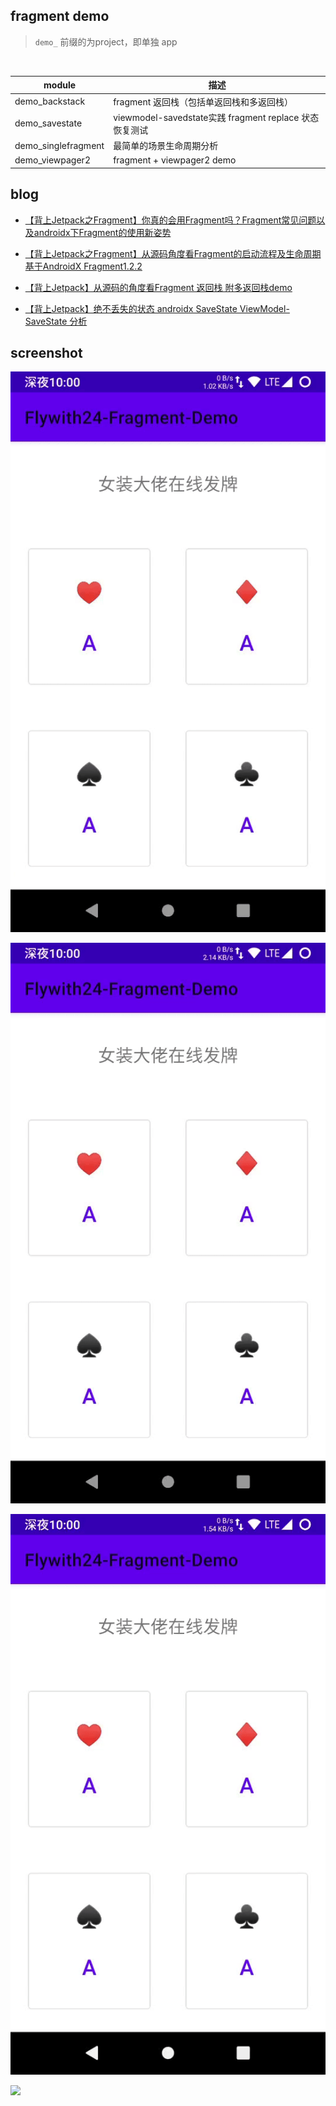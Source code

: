 ##  fragment demo

> `demo_` 前缀的为project，即单独 app

<br>

| module | 描述                |
|----------------------|-----------------------------|
| demo\_backstack      | fragment 返回栈（包括单返回栈和多返回栈）      |
| demo\_savestate      | viewmodel-savedstate实践 fragment replace 状态恢复测试 |
| demo\_singlefragment | 最简单的场景生命周期分析                |
| demo\_viewpager2     | fragment \+ viewpager2 demo |



## blog

- [【背上Jetpack之Fragment】你真的会用Fragment吗？Fragment常见问题以及androidx下Fragment的使用新姿势](https://juejin.im/post/5e5cd8686fb9a07cbc269d10)

- [【背上Jetpack之Fragment】从源码角度看Fragment的启动流程及生命周期 基于AndroidX Fragment1.2.2](https://juejin.im/post/5e67523551882549003d2c4f)

- [【背上Jetpack】从源码的角度看Fragment 返回栈 附多返回栈demo](https://juejin.im/post/5e6e50a3518825490762098b)

- [【背上Jetpack】绝不丢失的状态 androidx SaveState ViewModel-SaveState 分析](https://juejin.im/post/5e738d12518825495d69cfb9)

## screenshot

![](./screenshot/screenshot1.gif)

![](./screenshot/screenshot2.gif)

![](./screenshot/screenshot3.gif)

![](./screenshot/screenshot4.gif)
